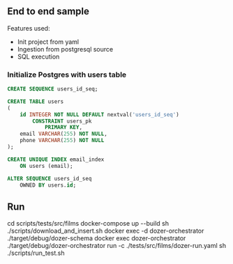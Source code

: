 
## End to end sample

Features used:
- Init project from yaml
- Ingestion from postgresql source
- SQL execution

### Initialize Postgres with users table
```sql
CREATE SEQUENCE users_id_seq;

CREATE TABLE users
(
    id INTEGER NOT NULL DEFAULT nextval('users_id_seq')
        CONSTRAINT users_pk
            PRIMARY KEY,
    email VARCHAR(255) NOT NULL,
    phone VARCHAR(255) NOT NULL 
);

CREATE UNIQUE INDEX email_index
    ON users (email);

ALTER SEQUENCE users_id_seq
    OWNED BY users.id;

```

## Run

cd scripts/tests/src/films
docker-compose up --build
sh ./scripts/download_and_insert.sh
docker exec -d dozer-orchestrator ./target/debug/dozer-schema
docker exec dozer-orchestrator ./target/debug/dozer-orchestrator run -c ./tests/src/films/dozer-run.yaml
sh ./scripts/run_test.sh
